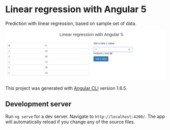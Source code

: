 # Linear regression with Angular 5

Prediction with linear regression, based on sample set of data.

![alt text](https://raw.githubusercontent.com/admfalek/linear-regression-js/master/src/assets/lr-screen.png)


This project was generated with [Angular CLI](https://github.com/angular/angular-cli) version 1.6.5.

## Development server

Run `ng serve` for a dev server. Navigate to `http://localhost:4200/`. The app will automatically reload if you change any of the source files.
